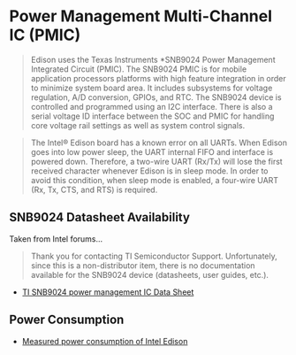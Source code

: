 # Power Management Multi-Channel IC (PMIC)

> Edison uses the Texas Instruments *SNB9024 Power Management Integrated Circuit (PMIC). The SNB9024 PMIC is for mobile application processors platforms with high feature integration in order to minimize system board area. It includes subsystems for voltage regulation, A/D conversion, GPIOs, and RTC. The SNB9024 device is controlled and programmed using an I2C interface. There is also a serial voltage ID interface between the SOC and PMIC for handling core voltage rail settings as well as system control signals.

> The Intel® Edison board has a known error on all UARTs. When Edison goes into low power sleep, the UART internal FIFO and interface is powered down. Therefore, a two-wire UART (Rx/Tx) will lose the first received character whenever Edison is in sleep mode. In order to avoid this condition, when sleep mode is enabled, a four-wire UART (Rx, Tx, CTS, and RTS) is required.

## SNB9024 Datasheet Availability

Taken from Intel forums...

> Thank you for contacting TI Semiconductor Support. Unfortunately, since this is a non-distributor item, there is no documentation available for the SNB9024 device (datasheets, user guides, etc.). 

- [TI SNB9024 power management IC Data Sheet](https://communities.intel.com/thread/58627?start=0&tstart=0)

## Power Consumption

- [Measured power consumption of Intel Edison](https://scivision.co/measured-power-consumption-of-intel-edison/)

